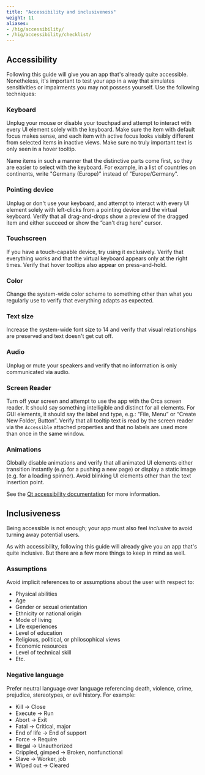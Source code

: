 ```yaml
---
title: "Accessibility and inclusiveness"
weight: 11
aliases:
- /hig/accessibility/
- /hig/accessibility/checklist/
---
```


## Accessibility
Following this guide will give you an app that's already quite accessible. Nonetheless, it's important to test your app in a way that simulates sensitivities or impairments you may not possess yourself. Use the following techniques:

### Keyboard
Unplug your mouse or disable your touchpad and attempt to interact with every UI element solely with the keyboard. Make sure the item with default focus makes sense, and each item with active focus looks visibly different from selected items in inactive views. Make sure no truly important text is only seen in a hover tooltip.

Name items in such a manner that the distinctive parts come first, so they are easier to select with the keyboard. For example, in a list of countries on continents, write "Germany (Europe)" instead of "Europe/Germany".

### Pointing device
Unplug or don't use your keyboard, and attempt to interact with every UI element solely with left-clicks from a pointing device and the virtual keyboard. Verify that all drag-and-drops show a preview of the dragged item and either succeed or show the “can't drag here” cursor.

### Touchscreen
If you have a touch-capable device, try using it exclusively. Verify that everything works and that the virtual keyboard appears only at the right times. Verify that hover tooltips also appear on press-and-hold.

### Color
Change the system-wide color scheme to something other than what you regularly use to verify that everything adapts as expected.

### Text size
Increase the system-wide font size to 14 and verify that visual relationships are preserved and text doesn't get cut off.

### Audio
Unplug or mute your speakers and verify that no information is only communicated via audio.

### Screen Reader
Turn off your screen and attempt to use the app with the Orca screen reader. It should say something intelligible and distinct for all elements. For GUI elements, it should say the label and type, e.g.: “File, Menu” or “Create New Folder, Button”. Verify that all tooltip text is read by the screen reader via the `Accessible` attached properties and that no labels are used more than once in the same window.

### Animations
Globally disable animations and verify that all animated UI elements either transition instantly (e.g. for a pushing a new page) or display a static image (e.g. for a loading spinner). Avoid blinking UI elements other than the text insertion point.

See the [Qt accessibility documentation](https://doc.qt.io/qt-6/accessible.html) for more information.


## Inclusiveness
Being accessible is not enough; your app must also feel _inclusive_ to avoid turning away potential users.

As with accessibility, following this guide will already give you an app that's quite inclusive. But there are a few more things to keep in mind as well.

### Assumptions
Avoid implicit references to or assumptions about the user with respect to:
- Physical abilities
- Age
- Gender or sexual orientation
- Ethnicity or national origin
- Mode of living
- Life experiences
- Level of education
- Religious, political, or philosophical views
- Economic resources
- Level of technical skill
- Etc.

### Negative language
Prefer neutral language over language referencing death, violence, crime, prejudice, stereotypes, or evil history. For example:
- Kill → Close
- Execute → Run
- Abort → Exit
- Fatal → Critical, major
- End of life → End of support
- Force → Require
- Illegal → Unauthorized
- Crippled, gimped → Broken, nonfunctional
- Slave → Worker, job
- Wiped out → Cleared
